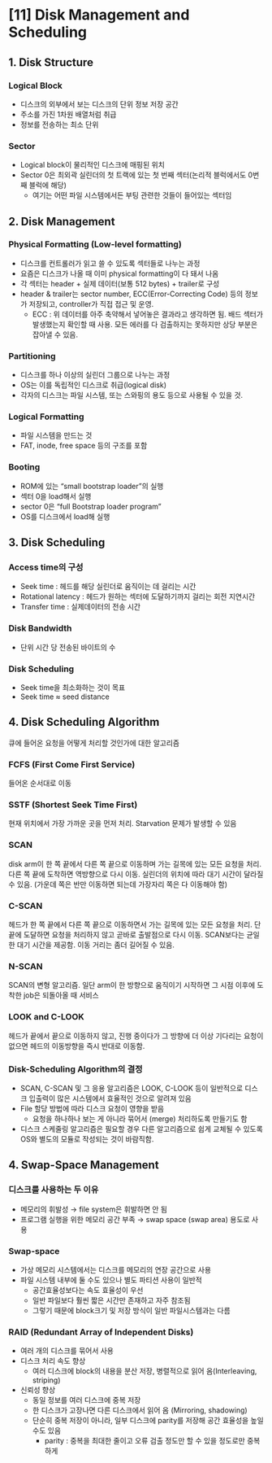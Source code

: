 # [11] Disk Management and Scheduling

## 1. Disk Structure

### Logical Block

- 디스크의 외부에서 보는 디스크의 단위 정보 저장 공간
- 주소를 가진 1차원 배열처럼 취급
- 정보를 전송하는 최소 단위

### Sector

- Logical block이 물리적인 디스크에 매핑된 위치
- Sector 0은 최외곽 실린더의 첫 트랙에 있는 첫 번째 섹터(논리적 블럭에서도 0번째 블럭에 해당)
    - 여기는 어떤 파일 시스템에서든 부팅 관련한 것들이 들어있는 섹터임

## 2. Disk Management

### Physical Formatting (Low-level formatting)

- 디스크를 컨트롤러가 읽고 쓸 수 있도록 섹터들로 나누는 과정
- 요즘은 디스크가 나올 때 이미 physical formatting이 다 돼서 나옴
- 각 섹터는 header + 실제 데이터(보통 512 bytes) + trailer로 구성
- header & trailer는 sector number, ECC(Error-Correcting Code) 등의 정보가 저장되고, controller가 직접 접근 및 운영.
    - ECC : 위 데이터를 아주 축약해서 넣어놓은 결과라고 생각하면 됨. 배드 섹터가 발생했는지 확인할 때 사용. 모든 에러를 다 검출하지는 못하지만 상당 부분은 잡아낼 수 있음.

### Partitioning

- 디스크를 하나 이상의 실린더 그룹으로 나누는 과정
- OS는 이를 독립적인 디스크로 취급(logical disk)
- 각자의 디스크는 파일 시스템, 또는 스와핑의 용도 등으로 사용될 수 있을 것.

### Logical Formatting

- 파일 시스템을 만드는 것
- FAT, inode, free space 등의 구조를 포함

### Booting

- ROM에 있는 “small bootstrap loader”의 실행
- 섹터 0을 load해서 실행
- sector 0은 “full Bootstrap loader program”
- OS를 디스크에서 load해 실행

## 3. Disk Scheduling

### Access time의 구성

- Seek time : 헤드를 해당 실린더로 움직이는 데 걸리는 시간
- Rotational latency : 헤드가 원하는 섹터에 도달하기까지 걸리는 회전 지연시간
- Transfer time : 실제데이터의 전송 시간

### Disk Bandwidth

- 단위 시간 당 전송된 바이트의 수

### Disk Scheduling

- Seek time을 최소화하는 것이 목표
- Seek time ≈ seed distance

## 4. Disk Scheduling Algorithm

큐에 들어온 요청을 어떻게 처리할 것인가에 대한 알고리즘

### FCFS (First Come First Service)

들어온 순서대로 이동

### SSTF (Shortest Seek Time First)

현재 위치에서 가장 가까운 곳을 먼저 처리. Starvation 문제가 발생할 수 있음

### SCAN

disk arm이 한 쪽 끝에서 다른 쪽 끝으로 이동하며 가는 길목에 있는 모든 요청을 처리. 다른 쪽 끝에 도착하면 역방향으로 다시 이동. 실린더의 위치에 따라 대기 시간이 달라질 수 있음. (가운데 쪽은 반만 이동하면 되는데 가장자리 쪽은 다 이동해야 함)

### C-SCAN

헤드가 한 쪽 끝에서 다른 쪽 끝으로 이동하면서 가는 길목에 있는 모든 요청을 처리. 단 끝에 도달하면 요청을 처리하지 않고 곧바로 출발점으로 다시 이동. SCAN보다는 균일한 대기 시간을 제공함. 이동 거리는 좀더 길어질 수 있음.

### N-SCAN

SCAN의 변형 알고리즘. 일단 arm이 한 방향으로 움직이기 시작하면 그 시점 이후에 도착한 job은 되돌아올 때 서비스

### LOOK and C-LOOK

헤드가 끝에서 끝으로 이동하지 않고, 진행 중이다가 그 방향에 더 이상 기다리는 요청이 없으면 헤드의 이동방향을 즉시 반대로 이동함. 

### Disk-Scheduling Algorithm의 결정

- SCAN, C-SCAN 및 그 응용 알고리즘은 LOOK, C-LOOK 등이 일반적으로 디스크 입출력이 많은 시스템에서 효율적인 것으로 알려져 있음
- File 할당 방법에 따라 디스크 요청이 영향을 받음
    - 요청을 하나하나 보는 게 아니라 묶어서 (merge) 처리하도록 만들기도 함
- 디스크 스케줄링 알고리즘은 필요할 경우 다른 알고리즘으로 쉽게 교체될 수 있도록 OS와 별도의 모듈로 작성되는 것이 바람직함.

## 4. Swap-Space Management

### 디스크를 사용하는 두 이유

- 메모리의 휘발성 → file system은 휘발하면 안 됨
- 프로그램 실행을 위한 메모리 공간 부족 → swap space (swap area) 용도로 사용

### Swap-space

- 가상 메모리 시스템에서는 디스크를 메모리의 연장 공간으로 사용
- 파일 시스템 내부에 둘 수도 있으나 별도 파티션 사용이 일반적
    - 공간효율성보다는 속도 효율성이 우선
    - 일반 파일보다 훨씬 짧은 시간만 존재하고 자주 참조됨
    - 그렇기 때문에 block크기 및 저장 방식이 일반 파일시스템과는 다름

### RAID (Redundant Array of Independent Disks)

- 여러 개의 디스크를 묶어서 사용
- 디스크 처리 속도 향상
    - 여러 디스크에 block의 내용을 분산 저장, 병렬적으로 읽어 옴(Interleaving, striping)
- 신뢰성 향상
    - 동일 정보를 여러 디스크에 중복 저장
    - 한 디스크가 고장나면 다른 디스크에서 읽어 옴 (Mirroring, shadowing)
    - 단순히 중복 저장이 아니라, 일부 디스크에 parity를 저장해 공간 효율성을 높일 수도 있음
        - parity : 중복을 최대한 줄이고 오류 검출 정도만 할 수 있을 정도로만 중복하게
